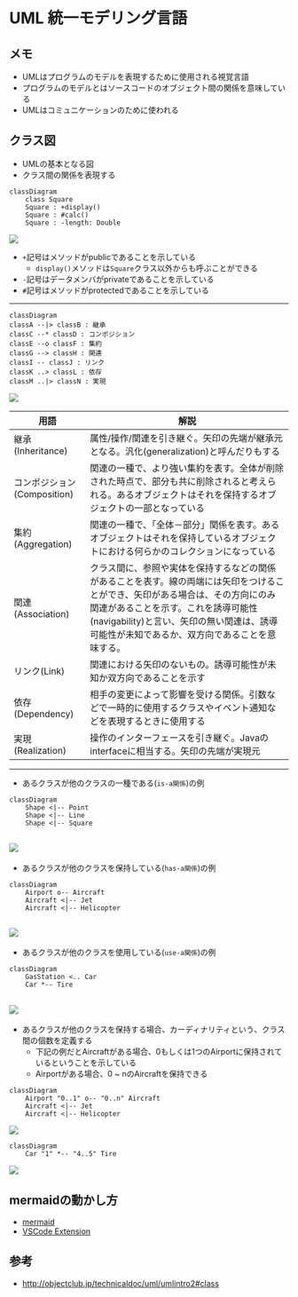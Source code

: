 # UML 統一モデリング言語

## メモ
- UMLはプログラムのモデルを表現するために使用される視覚言語
- プログラムのモデルとはソースコードのオブジェクト間の関係を意味している
- UMLはコミュニケーションのために使われる

## クラス図
- UMLの基本となる図
- クラス間の関係を表現する

```mermaid
classDiagram
    class Square
    Square : +display()
    Square : #calc()
    Square : -length: Double
```
![](https://mermaid.ink/img/eyJjb2RlIjoiY2xhc3NEaWFncmFtXG4gICAgY2xhc3MgU3F1YXJlXG4gICAgU3F1YXJlIDogK2Rpc3BsYXkoKVxuICAgIFNxdWFyZSA6ICNjYWxjKClcbiAgICBTcXVhcmUgOiAtbGVuZ3RoOiBEb3VibGUiLCJtZXJtYWlkIjp7InRoZW1lIjoiZGVmYXVsdCJ9LCJ1cGRhdGVFZGl0b3IiOmZhbHNlfQ)

- `+`記号はメソッドがpublicであることを示している
    - `display()`メソッドは`Square`クラス以外からも呼ぶことができる
- `-`記号はデータメンバがprivateであることを示している
- `#`記号はメソッドがprotectedであることを示している
---
```mermaid
classDiagram
classA --|> classB : 継承
classC --* classD : コンポジション
classE --o classF : 集約
classG --> classH : 関連
classI -- classJ : リンク
classK ..> classL : 依存
classM ..|> classN : 実現 
```
![](https://mermaid.ink/img/eyJjb2RlIjoiY2xhc3NEaWFncmFtXG5jbGFzc0EgLS18PiBjbGFzc0IgOiBcYue2meaJv1xuY2xhc3NDIC0tKiBjbGFzc0QgOiDjgrPjg7Pjg53jgrjjgrfjg6fjg7NcbmNsYXNzRSAtLW8gY2xhc3NGIDog6ZuG57SEXG5jbGFzc0cgLS0-IGNsYXNzSCA6IOmWoumAo1xuY2xhc3NJIC0tIGNsYXNzSiA6IOODquODs-OCr1xuY2xhc3NLIC4uPiBjbGFzc0wgOiDkvp3lrZhcbmNsYXNzTSAuLnw-IGNsYXNzTiA6IOWun-ePviBcbiIsIm1lcm1haWQiOnsidGhlbWUiOiJkZWZhdWx0In0sInVwZGF0ZUVkaXRvciI6ZmFsc2V9)

|  &nbsp;&nbsp;用語&nbsp;&nbsp;    |  解説  |
| ---- | ---- |
|  継承(Inheritance)  | 属性/操作/関連を引き継ぐ。矢印の先端が継承元となる。汎化(generalization)と呼んだりもする  |
| コンポジション(Composition)  | 関連の一種で、より強い集約を表す。全体が削除された時点で、部分も共に削除されると考えられる。あるオブジェクトはそれを保持するオブジェクトの一部となっている | 
| 集約(Aggregation) | 関連の一種で、「全体－部分」関係を表す。あるオブジェクトはそれを保持しているオブジェクトにおける何らかのコレクションになっている |
| 関連(Association)| クラス間に、参照や実体を保持するなどの関係があることを表す。線の両端には矢印をつけることができ、矢印がある場合は、その方向にのみ関連があることを示す。これを誘導可能性(navigability)と言い、矢印の無い関連は、誘導可能性が未知であるか、双方向であることを意味する。 |
| リンク(Link) | 関連における矢印のないもの。誘導可能性が未知か双方向であることを示す | 
| 依存(Dependency)| 相手の変更によって影響を受ける関係。引数などで一時的に使用するクラスやイベント通知などを表現するときに使用する |
| 実現(Realization)| 操作のインターフェースを引き継ぐ。Javaのinterfaceに相当する。矢印の先端が実現元  | 

----
- あるクラスが他のクラスの一種である(`is-a関係`)の例
```mermaid
classDiagram
    Shape <|-- Point
    Shape <|-- Line
    Shape <|-- Square
```
![](https://mermaid.ink/img/eyJjb2RlIjoiY2xhc3NEaWFncmFtXG4gICAgU2hhcGUgPHwtLSBQb2ludFxuICAgIFNoYXBlIDx8LS0gTGluZVxuICAgIFNoYXBlIDx8LS0gU3F1YXJlIiwibWVybWFpZCI6eyJ0aGVtZSI6ImRlZmF1bHQifSwidXBkYXRlRWRpdG9yIjpmYWxzZX0)
----
- あるクラスが他のクラスを保持している(`has-a関係`)の例
```mermaid
classDiagram
    Airport o-- Aircraft
    Aircraft <|-- Jet
    Aircraft <|-- Helicopter
```
![](https://mermaid.ink/img/eyJjb2RlIjoiY2xhc3NEaWFncmFtXG4gICAgQWlycG9ydCBvLS0gQWlyY3JhZnRcbiAgICBBaXJjcmFmdCA8fC0tIEpldFxuICAgIEFpcmNyYWZ0IDx8LS0gSGVsaWNvcHRlciIsIm1lcm1haWQiOnsidGhlbWUiOiJkZWZhdWx0In0sInVwZGF0ZUVkaXRvciI6ZmFsc2V9)
----
- あるクラスが他のクラスを使用している(`use-a関係`)の例
```mermaid
classDiagram
    GasStation <.. Car
    Car *-- Tire
```
![](https://mermaid.ink/img/eyJjb2RlIjoiY2xhc3NEaWFncmFtXG4gICAgR2FzU3RhdGlvbiA8Li4gQ2FyXG4gICAgQ2FyICotLSBUaXJlIiwibWVybWFpZCI6eyJ0aGVtZSI6ImRlZmF1bHQifSwidXBkYXRlRWRpdG9yIjpmYWxzZX0)
---
- あるクラスが他のクラスを保持する場合、カーディナリティという、クラス間の個数を定義する
    - 下記の例だとAircraftがある場合、0もしくは1つのAirportに保持されているということを示している
    - Airportがある場合、0 ~ nのAircraftを保持できる
```mermaid
classDiagram
    Airport "0..1" o-- "0..n" Aircraft
    Aircraft <|-- Jet
    Aircraft <|-- Helicopter
```
![](https://mermaid.ink/img/eyJjb2RlIjoiY2xhc3NEaWFncmFtXG4gICAgQWlycG9ydCBcIjAuLjFcIiBvLS0gXCIwLi5uXCIgQWlyY3JhZnRcbiAgICBBaXJjcmFmdCA8fC0tIEpldFxuICAgIEFpcmNyYWZ0IDx8LS0gSGVsaWNvcHRlciIsIm1lcm1haWQiOnsidGhlbWUiOiJkZWZhdWx0In0sInVwZGF0ZUVkaXRvciI6ZmFsc2V9)
```mermaid
classDiagram
    Car "1" *-- "4..5" Tire
```
![](https://mermaid.ink/img/eyJjb2RlIjoiY2xhc3NEaWFncmFtXG4gICAgQ2FyIFwiMVwiICotLSBcIjQuLjVcIiBUaXJlIiwibWVybWFpZCI6eyJ0aGVtZSI6ImRlZmF1bHQifSwidXBkYXRlRWRpdG9yIjpmYWxzZX0)

## mermaidの動かし方
- [mermaid](https://mermaid-js.github.io/mermaid/#/classDiagram)
- [VSCode Extension](https://marketplace.visualstudio.com/items?itemName=bierner.markdown-mermaid)

## 参考
- http://objectclub.jp/technicaldoc/uml/umlintro2#class